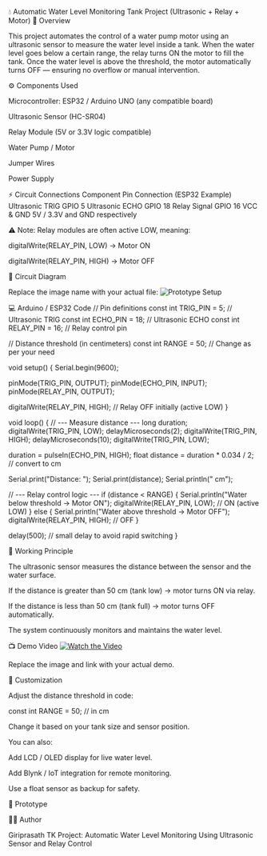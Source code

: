 💧 Automatic Water Level Monitoring Tank Project (Ultrasonic + Relay + Motor)
📘 Overview

This project automates the control of a water pump motor using an ultrasonic sensor to measure the water level inside a tank.
When the water level goes below a certain range, the relay turns ON the motor to fill the tank.
Once the water level is above the threshold, the motor automatically turns OFF — ensuring no overflow or manual intervention.

⚙️ Components Used

Microcontroller: ESP32 / Arduino UNO (any compatible board)

Ultrasonic Sensor (HC-SR04)

Relay Module (5V or 3.3V logic compatible)

Water Pump / Motor

Jumper Wires

Power Supply

⚡ Circuit Connections
Component	Pin Connection (ESP32 Example)
Ultrasonic TRIG	GPIO 5
Ultrasonic ECHO	GPIO 18
Relay Signal	GPIO 16
VCC & GND	5V / 3.3V and GND respectively

⚠️ Note: Relay modules are often active LOW, meaning:

digitalWrite(RELAY_PIN, LOW) → Motor ON

digitalWrite(RELAY_PIN, HIGH) → Motor OFF

🔌 Circuit Diagram

Replace the image name with your actual file:
![Prototype Setup](prototype.jpg)

💻 Arduino / ESP32 Code
// Pin definitions
const int TRIG_PIN = 5;     // Ultrasonic TRIG
const int ECHO_PIN = 18;    // Ultrasonic ECHO
const int RELAY_PIN = 16;   // Relay control pin

// Distance threshold (in centimeters)
const int RANGE = 50; // Change as per your need

void setup() {
  Serial.begin(9600);
  
  pinMode(TRIG_PIN, OUTPUT);
  pinMode(ECHO_PIN, INPUT);
  pinMode(RELAY_PIN, OUTPUT);
  
  digitalWrite(RELAY_PIN, HIGH); // Relay OFF initially (active LOW)
}

void loop() {
  // --- Measure distance ---
  long duration;
  digitalWrite(TRIG_PIN, LOW);
  delayMicroseconds(2);
  digitalWrite(TRIG_PIN, HIGH);
  delayMicroseconds(10);
  digitalWrite(TRIG_PIN, LOW);
  
  duration = pulseIn(ECHO_PIN, HIGH);
  float distance = duration * 0.034 / 2; // convert to cm
  
  Serial.print("Distance: ");
  Serial.print(distance);
  Serial.println(" cm");
  
  // --- Relay control logic ---
  if (distance < RANGE) {
    Serial.println("Water below threshold → Motor ON");
    digitalWrite(RELAY_PIN, LOW); // ON (active LOW)
  } else {
    Serial.println("Water above threshold → Motor OFF");
    digitalWrite(RELAY_PIN, HIGH); // OFF
  }
  
  delay(500); // small delay to avoid rapid switching
}

🧠 Working Principle

The ultrasonic sensor measures the distance between the sensor and the water surface.

If the distance is greater than 50 cm (tank low) → motor turns ON via relay.

If the distance is less than 50 cm (tank full) → motor turns OFF automatically.

The system continuously monitors and maintains the water level.

📺 Demo Video
[![Watch the Video](prototype.jpg)](https://youtu.be/your_video_link_here)


Replace the image and link with your actual demo.

🧩 Customization

Adjust the distance threshold in code:

const int RANGE = 50; // in cm


Change it based on your tank size and sensor position.

You can also:

Add LCD / OLED display for live water level.

Add Blynk / IoT integration for remote monitoring.

Use a float sensor as backup for safety.

📸 Prototype

🧑‍💻 Author

Giriprasath TK
Project: Automatic Water Level Monitoring Using Ultrasonic Sensor and Relay Control
